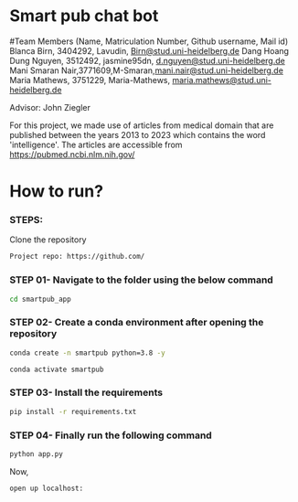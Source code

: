 # Smart pub chat bot 

#Team Members (Name, Matriculation Number, Github username, Mail id)
Blanca Birn, 3404292, Lavudin, Birn@stud.uni-heidelberg.de 
Dang Hoang Dung Nguyen, 3512492, jasmine95dn, d.nguyen@stud.uni-heidelberg.de 
Mani Smaran Nair,3771609,M-Smaran,mani.nair@stud.uni-heidelberg.de 
Maria Mathews, 3751229, Maria-Mathews, maria.mathews@stud.uni-heidelberg.de 

Advisor: John Ziegler 

For this project, we made use of articles from medical domain that are published between the years 2013 to 2023 which contains the word 'intelligence'. The articles are accessible from https://pubmed.ncbi.nlm.nih.gov/

# How to run?
### STEPS:

Clone the repository

```bash
Project repo: https://github.com/
```

### STEP 01- Navigate to the folder using the below command
 
 ```bash
cd smartpub_app
```

### STEP 02- Create a conda environment after opening the repository

```bash
conda create -n smartpub python=3.8 -y
```

```bash
conda activate smartpub
```

### STEP 03- Install the requirements
```bash
pip install -r requirements.txt
```

### STEP 04- Finally run the following command

```bash
python app.py
```

Now,
```bash
open up localhost:
```


